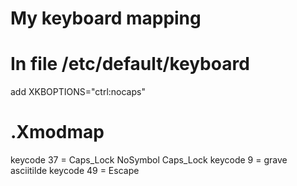 # My keyboard mapping

# In file /etc/default/keyboard
add XKBOPTIONS="ctrl:nocaps"

# .Xmodmap
keycode 37 = Caps_Lock NoSymbol Caps_Lock
keycode 9 = grave asciitilde
keycode 49 = Escape

